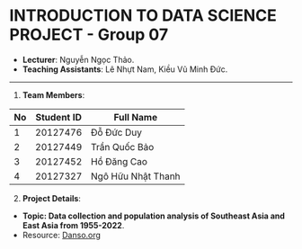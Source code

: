 # INTRODUCTION TO DATA SCIENCE PROJECT - Group 07

- **Lecturer**: Nguyễn Ngọc Thảo.
- **Teaching Assistants**: Lê Nhựt Nam, Kiều Vũ Minh Đức.

---

1. **Team Members**:

| **No** | **Student ID** | **Full Name**          |
| ------- | -------------- | ----------------------|
| 1       | 20127476			 | Đỗ Đức Duy            |
| 2       | 20127449       | Trần Quốc Bảo         |
| 3       | 20127452       | Hồ Đăng Cao           |
| 4       | 20127327       | Ngô Hữu Nhật Thanh    |

2. **Project Details**:

- **Topic: Data collection and population analysis of Southeast Asia and East Asia from 1955-2022**.
- Resource: [Danso.org](https://danso.org/the-gioi/chau-a/)
